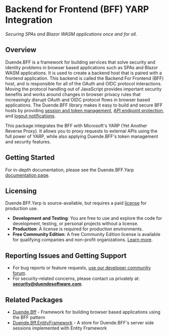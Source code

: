 
# Backend for Frontend (BFF) YARP Integration
_Securing SPAs and Blazor WASM applications once and for all._

## Overview
Duende.BFF is a framework for building services that solve security and identity problems in browser based applications such as SPAs and Blazor WASM applications. It is used to create a backend host that is paired with a frontend application. This backend is called the Backend For Frontend (BFF) host, and is responsible for all of the OAuth and OIDC protocol interactions. Moving the protocol handling out of JavaScript provides important security benefits and works around changes in browser privacy rules that increasingly disrupt OAuth and OIDC protocol flows in browser based applications. The Duende.BFF library makes it easy to build and secure BFF hosts by providing [session and token management](https://docs.duendesoftware.com/bff/fundamentals/session/), [API endpoint protection](https://docs.duendesoftware.com/bff/fundamentals/apis/), and [logout notifications](https://docs.duendesoftware.com/bff/fundamentals/session/management/back-channel-logout/).

This package integrates the BFF with Microsoft's YARP (Yet Another Reverse Proxy). It allows you to proxy requests to external APIs using the full power of YARP, while also applying Duende.BFF's token management and security features.

## Getting Started
For in-depth documentation, please see the Duende.BFF.Yarp [documentation page](https://docs.duendesoftware.com/bff/fundamentals/apis/yarp/).

## Licensing
Duende.BFF.Yarp is source-available, but requires a paid [license](https://duendesoftware.com/products/bff) for production use.

- **Development and Testing**: You are free to use and explore the code for development, testing, or personal projects without a license.
- **Production**: A license is required for production environments. 
- **Free Community Edition**: A free Community Edition license is available for qualifying companies and non-profit organizations. [Learn more](https://duendesoftware.com/products/communityedition).

## Reporting Issues and Getting Support
- For bug reports or feature requests, [use our developer community forum](https://duende.link/community).
- For security-related concerns, please contact us privately at: **security@duendesoftware.com**.

## Related Packages
- [Duende.Bff](https://www.nuget.org/packages/Duende.Bff) - Framework for building browser based applications using the BFF pattern
- [Duende.Bff.EntityFramework](https://www.nuget.org/packages/Duende.Bff.EntityFramework) - A store for Duende.BFF's server side sessions implemented with Entity Framework
